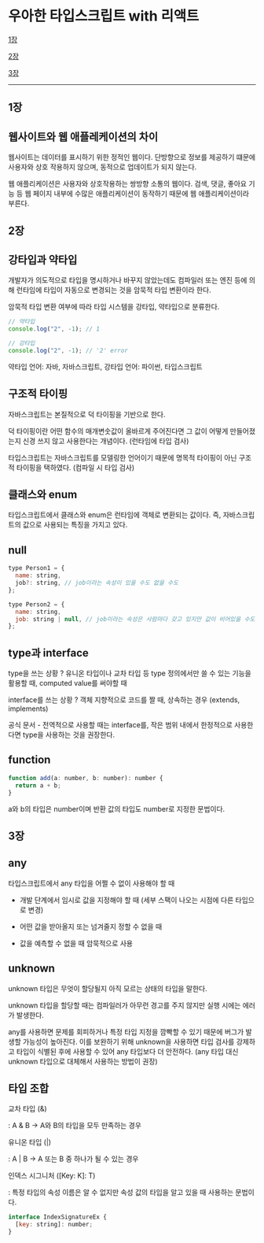 # 우아한 타입스크립트 with 리액트

[1장](#1)

[2장](#2)

[3장](#3)

---

<div id = "1">

## 1장

## 웹사이트와 웹 애플레케이션의 차이

웹사이트는 데이터를 표시하기 위한 정적인 웹이다. 단방향으로 정보를 제공하기 떄문에 사용자와 상호 작용하지 않으며, 동적으로 업데이트가 되지 않는다.

웹 애플리케이션은 사용자와 상호작용하는 쌍방향 소통의 웹이다. 검색, 댓글, 좋아요 기능 등 웹 페이지 내부에 수많은 애플리케이션이 동작하기 때문에 웹 애플리케이션이라 부른다.

<div id = "2">

## 2장

## 강타입과 약타입

개발자가 의도적으로 타입을 명시하거나 바꾸지 않았는데도 컴파일러 또는 엔진 등에 의해 런타임에 타입이 자동으로 변경되는 것을 암묵적 타입 변환이라 한다.

암묵적 타입 변환 여부에 따라 타입 시스템을 강타입, 약타입으로 분류한다.

```javascript
// 약타입
console.log("2", -1); // 1

// 강타입
console.log("2", -1); // '2' error
```

약타입 언어: 자바, 자바스크립트, 강타입 언어: 파이썬, 타입스크립트

## 구조적 타이핑

자바스크립트는 본질적으로 덕 타이핑을 기반으로 한다.

덕 타이핑이란 어떤 함수의 매개변숫값이 올바르게 주어진다면 그 값이 어떻게 만들어졌는지 신경 쓰지 않고 사용한다는 개념이다. (런타임에 타입 검사)

타입스크립트는 자바스크립트를 모델링한 언어이기 때문에 명목적 타이핑이 아닌 구조적 타이핑을 택하였다. (컴파일 시 타입 검사)

## 클래스와 enum

타입스크립트에서 클래스와 enum은 런타임에 객체로 변환되는 값이다. 즉, 자바스크립트의 값으로 사용되는 특징을 가지고 있다.

## null

```javascript
type Person1 = {
  name: string,
  job?: string, // job이라는 속성이 있을 수도 없을 수도
};

type Person2 = {
  name: string,
  job: string | null, // job이라는 속성은 사람마다 갖고 있지만 값이 비어있을 수도
};
```

## type과 interface

type을 쓰는 상황 ? 유니온 타입이나 교차 타입 등 type 정의에서만 쓸 수 있는 기능을 활용할 때, computed value를 써야할 때

interface를 쓰는 상황 ? 객체 지향적으로 코드를 짤 때, 상속하는 경우 (extends, implements)

공식 문서 - 전역적으로 사용할 때는 interface를, 작은 범위 내에서 한정적으로 사용한다면 type을 사용하는 것을 권장한다.

## function

```javascript
function add(a: number, b: number): number {
  return a + b;
}
```

a와 b의 타입은 number이며 반환 값의 타입도 number로 지정한 문법이다.

<div id = "3">

## 3장

## any

타입스크립트에서 any 타입을 어쩔 수 없이 사용해야 할 때

- 개발 단계에서 임시로 값을 지정해야 할 때
  (세부 스팩이 나오는 시점에 다른 타입으로 변경)

- 어떤 값을 받아올지 또는 넘겨줄지 정할 수 없을 때

- 값을 예측할 수 없을 때 암묵적으로 사용

## unknown

unknown 타입은 무엇이 할당될지 아직 모르는 상태의 타입을 말한다.

unknown 타입을 할당할 때는 컴파일러가 아무런 경고를 주지 않지만 실행 시에는 에러가 발생한다.

any를 사용하면 문제를 회피하거나 특정 타입 지정을 깜빡할 수 있기 때문에 버그가 발생할 가능성이 높아진다. 이를 보완하기 위해 unknown을 사용하면 타입 검사를 강제하고 타입이 식별된 후에 사용할 수 있어 any 타입보다 더 안전하다. (any 타입 대신 unknown 타입으로 대체해서 사용하는 방법이 권장)

## 타입 조합

교차 타입 (&)

: A & B -> A와 B의 타입을 모두 만족하는 경우

유니온 타입 (|)

: A | B -> A 또는 B 중 하나가 될 수 있는 경우

인덱스 시그니처 ([Key: K]: T)

: 특정 타입의 속성 이름은 알 수 없지만 속성 값의 타입을 알고 있을 때 사용하는 문법이다.

```javascript
interface IndexSignatureEx {
  [key: string]: number;
}
```
